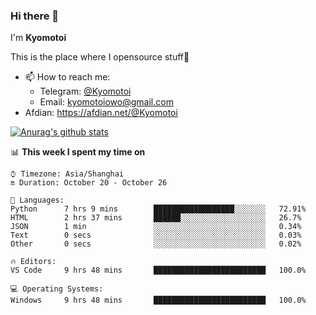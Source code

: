 ### Hi there 👋

I'm **Kyomotoi**

This is the place where I opensource stuff🤺

- 📫 How to reach me: 
    - Telegram: [@Kyomotoi](https://t.me/Kyomotoi)
    - Email: <kyomotoiowo@gmail.com>
- Afdian: <https://afdian.net/@Kyomotoi>

[![Anurag's github stats](https://github-readme-stats.vercel.app/api?username=kyomotoi)](https://github.com/anuraghazra/github-readme-stats)

📊 **This week I spent my time on**
<!--START_SECTION:waka-->
```text
⌚︎ Timezone: Asia/Shanghai
🔛 Duration: October 20 - October 26

💬 Languages: 
Python      7 hrs 9 mins        ██████████████████░░░░░░░   72.91% 
HTML        2 hrs 37 mins       ██████░░░░░░░░░░░░░░░░░░░   26.7% 
JSON        1 min               ░░░░░░░░░░░░░░░░░░░░░░░░░   0.34% 
Text        0 secs              ░░░░░░░░░░░░░░░░░░░░░░░░░   0.03% 
Other       0 secs              ░░░░░░░░░░░░░░░░░░░░░░░░░   0.02%

🔥 Editors: 
VS Code     9 hrs 48 mins       █████████████████████████   100.0%

💻 Operating Systems: 
Windows     9 hrs 48 mins       █████████████████████████   100.0%
```
<!--END_SECTION:waka-->
